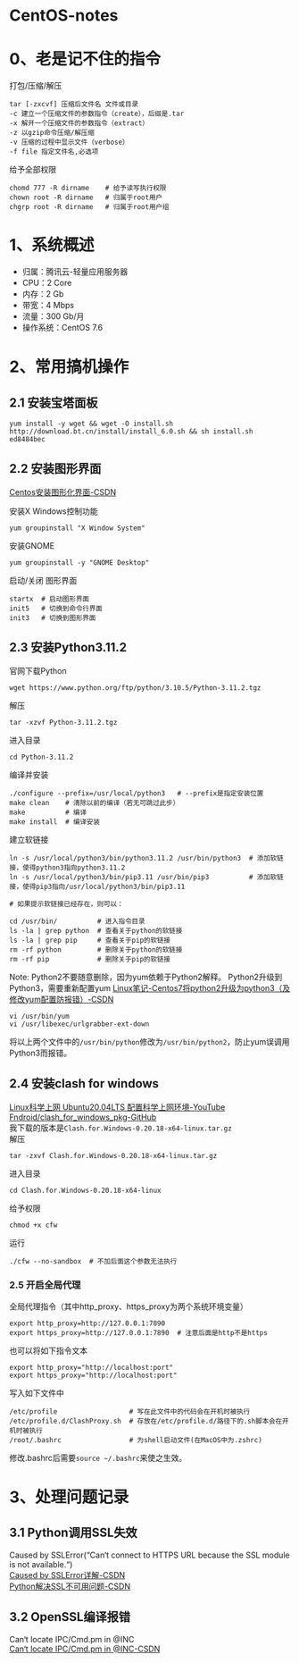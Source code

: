 # CentOS-notes

# 0、老是记不住的指令
打包/压缩/解压
```
tar [-zxcvf] 压缩后文件名 文件或目录
-c 建立一个压缩文件的参数指令（create），后缀是.tar
-x 解开一个压缩文件的参数指令（extract）
-z 以gzip命令压缩/解压缩
-v 压缩的过程中显示文件（verbose）
-f file 指定文件名,必选项
```
给予全部权限
```
chomd 777 -R dirname    # 给予读写执行权限
chown root -R dirname   # 归属于root用户
chgrp root -R dirname   # 归属于root用户组
```

# 1、系统概述
- 归属：腾讯云-轻量应用服务器
- CPU：2 Core
- 内存：2 Gb
- 带宽：4 Mbps
- 流量：300 Gb/月
- 操作系统：CentOS 7.6

# 2、常用搞机操作
## 2.1 安装宝塔面板
```
yum install -y wget && wget -O install.sh http://download.bt.cn/install/install_6.0.sh && sh install.sh ed8484bec
```
## 2.2 安装图形界面
[Centos安装图形化界面-CSDN](https://blog.csdn.net/qq_56418482/article/details/127161890)

安装X Windows控制功能
```
yum groupinstall "X Window System"
```
安装GNOME
```
yum groupinstall -y "GNOME Desktop"
```
启动/关闭 图形界面
```
startx  # 启动图形界面
init5   # 切换到命令行界面
init3   # 切换到图形界面
```
## 2.3 安装Python3.11.2
官网下载Python
```
wget https://www.python.org/ftp/python/3.10.5/Python-3.11.2.tgz
```
解压
```
tar -xzvf Python-3.11.2.tgz
```
进入目录
```
cd Python-3.11.2
```
编译并安装
```
./configure --prefix=/usr/local/python3   # --prefix是指定安装位置
make clean    # 清除以前的编译（若无可跳过此步）
make          # 编译
make install  # 编译安装
```
建立软链接
```
ln -s /usr/local/python3/bin/python3.11.2 /usr/bin/python3  # 添加软链接，使得python3指向python3.11.2
ln -s /usr/local/python3/bin/pip3.11 /usr/bin/pip3          # 添加软链接，使得pip3指向/usr/local/python3/bin/pip3.11

# 如果提示软链接已经存在，则可以：

cd /usr/bin/          # 进入指令目录
ls -la | grep python  # 查看关于python的软链接
ls -la | grep pip     # 查看关于pip的软链接
rm -rf python         # 删除关于python的软链接
rm -rf pip            # 删除关于pip的软链接
```
Note: Python2不要随意删除，因为yum依赖于Python2解释。
Python2升级到Python3，需要重新配置yum
[Linux笔记-Centos7将python2升级为python3（及修改yum配置防报错）-CSDN](https://blog.csdn.net/qq78442761/article/details/123470711)  
```
vi /usr/bin/yum
vi /usr/libexec/urlgrabber-ext-down
```
将以上两个文件中的`/usr/bin/python`修改为`/usr/bin/python2`，防止yum误调用Python3而报错。

## 2.4 安装clash for windows
[Linux科学上网 Ubuntu20.04LTS 配置科学上网环境-YouTube](https://www.youtube.com/watch?v=pTlso8m_iRk&t=182s)  
[Fndroid/clash_for_windows_pkg-GitHub](https://github.com/Fndroid/clash_for_windows_pkg)  
我下载的版本是`Clash.for.Windows-0.20.18-x64-linux.tar.gz`    
解压 
```
tar -zxvf Clash.for.Windows-0.20.18-x64-linux.tar.gz
```
进入目录
```
cd Clash.for.Windows-0.20.18-x64-linux
```
给予权限
```
chmod +x cfw
```
运行
```
./cfw --no-sandbox  # 不加后面这个参数无法执行
```
### 2.5 开启全局代理
全局代理指令（其中http_proxy、https_proxy为两个系统环境变量）
```
export http_proxy=http://127.0.0.1:7890   
export https_proxy=http://127.0.0.1:7890  # 注意后面是http不是https
```
也可以将如下指令文本
```
export http_proxy="http://localhost:port"
export https_proxy="http://localhost:port"
```
写入如下文件中
```
/etc/profile                  # 写在此文件中的代码会在开机时被执行
/etc/profile.d/ClashProxy.sh  # 存放在/etc/profile.d/路径下的.sh脚本会在开机时被执行
/root/.bashrc                 # 为shell启动文件(在MacOS中为.zshrc)
```
修改.bashrc后需要`source ~/.bashrc`来使之生效。


# 3、处理问题记录
## 3.1 Python调用SSL失效
Caused by SSLError(“Can‘t connect to HTTPS URL because the SSL module is not available.“)   
[Caused by SSLError详解-CSDN](https://blog.csdn.net/bo_self_effacing/article/details/123628224)  
[Python解决SSL不可用问题-CSDN](https://blog.csdn.net/weixin_44894162/article/details/126342591)  
## 3.2 OpenSSL编译报错
Can‘t locate IPC/Cmd.pm in @INC  
[Can‘t locate IPC/Cmd.pm in @INC-CSDN](https://blog.csdn.net/sd4493091/article/details/122220902)
